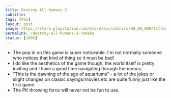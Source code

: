 ```yaml
---
title: Destroy All Humans 2!
subtitle:
tags: [PS5]
layout: post
image: https://store.playstation.com/store/api/chihiro/00_09_000/titlecontainer/SE/en/999/PPSA05399_00/image
permalink: /destroy-all-humans-2-remake
status: [100%]
---
```


- The pop in on this game is super noticeable. I'm not normally someone who notices that kind of thing so it must be bad!
- I do like the aesthetics of the game though, the world itself is pretty inviting and I have a good time navigating through the menus.
- “This is the dawning of the age of aquariums” - a lot of the jokes or slight changes on classic sayings/movies etc are quite funny just like the first game.
- The PK throwing force will never not be fun to use.
